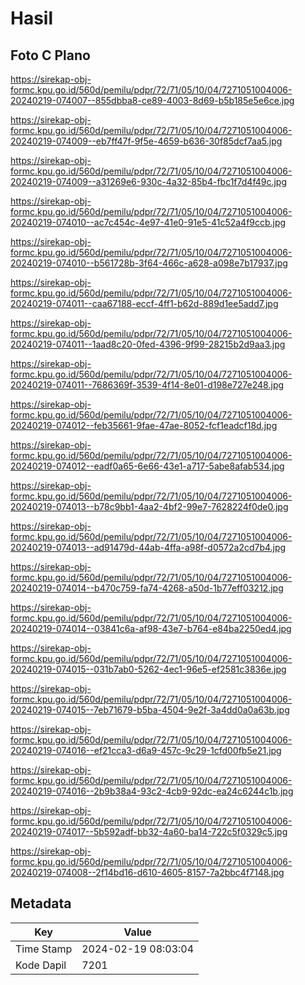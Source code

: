 # Hasil

## Foto C Plano

https://sirekap-obj-formc.kpu.go.id/560d/pemilu/pdpr/72/71/05/10/04/7271051004006-20240219-074007--855dbba8-ce89-4003-8d69-b5b185e5e6ce.jpg

https://sirekap-obj-formc.kpu.go.id/560d/pemilu/pdpr/72/71/05/10/04/7271051004006-20240219-074009--eb7ff47f-9f5e-4659-b636-30f85dcf7aa5.jpg

https://sirekap-obj-formc.kpu.go.id/560d/pemilu/pdpr/72/71/05/10/04/7271051004006-20240219-074009--a31269e6-930c-4a32-85b4-fbc1f7d4f49c.jpg

https://sirekap-obj-formc.kpu.go.id/560d/pemilu/pdpr/72/71/05/10/04/7271051004006-20240219-074010--ac7c454c-4e97-41e0-91e5-41c52a4f9ccb.jpg

https://sirekap-obj-formc.kpu.go.id/560d/pemilu/pdpr/72/71/05/10/04/7271051004006-20240219-074010--b561728b-3f64-466c-a628-a098e7b17937.jpg

https://sirekap-obj-formc.kpu.go.id/560d/pemilu/pdpr/72/71/05/10/04/7271051004006-20240219-074011--caa67188-eccf-4ff1-b62d-889d1ee5add7.jpg

https://sirekap-obj-formc.kpu.go.id/560d/pemilu/pdpr/72/71/05/10/04/7271051004006-20240219-074011--1aad8c20-0fed-4396-9f99-28215b2d9aa3.jpg

https://sirekap-obj-formc.kpu.go.id/560d/pemilu/pdpr/72/71/05/10/04/7271051004006-20240219-074011--7686369f-3539-4f14-8e01-d198e727e248.jpg

https://sirekap-obj-formc.kpu.go.id/560d/pemilu/pdpr/72/71/05/10/04/7271051004006-20240219-074012--feb35661-9fae-47ae-8052-fcf1eadcf18d.jpg

https://sirekap-obj-formc.kpu.go.id/560d/pemilu/pdpr/72/71/05/10/04/7271051004006-20240219-074012--eadf0a65-6e66-43e1-a717-5abe8afab534.jpg

https://sirekap-obj-formc.kpu.go.id/560d/pemilu/pdpr/72/71/05/10/04/7271051004006-20240219-074013--b78c9bb1-4aa2-4bf2-99e7-7628224f0de0.jpg

https://sirekap-obj-formc.kpu.go.id/560d/pemilu/pdpr/72/71/05/10/04/7271051004006-20240219-074013--ad91479d-44ab-4ffa-a98f-d0572a2cd7b4.jpg

https://sirekap-obj-formc.kpu.go.id/560d/pemilu/pdpr/72/71/05/10/04/7271051004006-20240219-074014--b470c759-fa74-4268-a50d-1b77eff03212.jpg

https://sirekap-obj-formc.kpu.go.id/560d/pemilu/pdpr/72/71/05/10/04/7271051004006-20240219-074014--03841c6a-af98-43e7-b764-e84ba2250ed4.jpg

https://sirekap-obj-formc.kpu.go.id/560d/pemilu/pdpr/72/71/05/10/04/7271051004006-20240219-074015--031b7ab0-5262-4ec1-96e5-ef2581c3836e.jpg

https://sirekap-obj-formc.kpu.go.id/560d/pemilu/pdpr/72/71/05/10/04/7271051004006-20240219-074015--7eb71679-b5ba-4504-9e2f-3a4dd0a0a63b.jpg

https://sirekap-obj-formc.kpu.go.id/560d/pemilu/pdpr/72/71/05/10/04/7271051004006-20240219-074016--ef21cca3-d6a9-457c-9c29-1cfd00fb5e21.jpg

https://sirekap-obj-formc.kpu.go.id/560d/pemilu/pdpr/72/71/05/10/04/7271051004006-20240219-074016--2b9b38a4-93c2-4cb9-92dc-ea24c6244c1b.jpg

https://sirekap-obj-formc.kpu.go.id/560d/pemilu/pdpr/72/71/05/10/04/7271051004006-20240219-074017--5b592adf-bb32-4a60-ba14-722c5f0329c5.jpg

https://sirekap-obj-formc.kpu.go.id/560d/pemilu/pdpr/72/71/05/10/04/7271051004006-20240219-074008--2f14bd16-d610-4605-8157-7a2bbc4f7148.jpg


## Metadata

| Key        | Value               |
| ---------- | ------------------- |
| Time Stamp | 2024-02-19 08:03:04 |
| Kode Dapil | 7201                |



